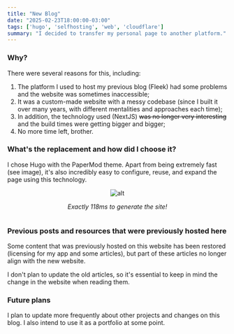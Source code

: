 ```yaml
---
title: "New Blog"
date: "2025-02-23T18:00:00-03:00"
tags: ['hugo', 'selfhosting', 'web', 'cloudflare']
summary: "I decided to transfer my personal page to another platform."
---
```


### Why?

There were several reasons for this, including:

1. The platform I used to host my previous blog (Fleek) had some problems and the website was sometimes inaccessible;
2. It was a custom-made website with a messy codebase (since I built it over many years, with different mentalities and approaches each time);
3. In addition, the technology used (NextJS) ~~was no longer very interesting~~ and the build times were getting bigger and bigger;
4. No more time left, brother.

### What's the replacement and how did I choose it?

I chose Hugo with the PaperMod theme. Apart from being extremely fast (see image), it's also incredibly easy to configure, reuse, and expand the page using this technology.
<div style="display: flex; flex-direction: column; align-items: center; text-align: center;">
    <img src="/posts/images/iamspeed.png" alt="alt">
    <p><em>Exactly 118ms to generate the site!</em></p>
</div>

### Previous posts and resources that were previously hosted here

Some content that was previously hosted on this website has been restored (licensing for my app and some articles), but part of these articles no longer align with the new website.

I don't plan to update the old articles, so it's essential to keep in mind the change in the website when reading them.


### Future plans

I plan to update more frequently about other projects and changes on this blog. I also intend to use it as a portfolio at some point.
